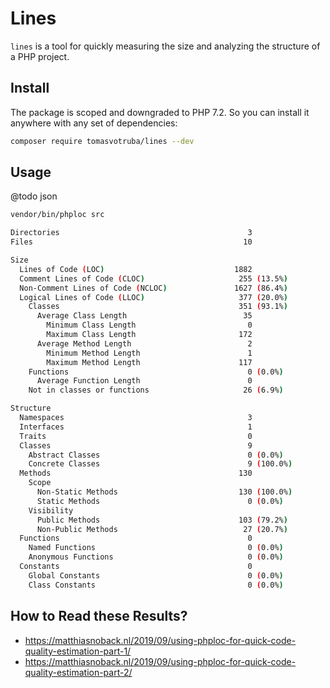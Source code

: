 # Lines

`lines` is a tool for quickly measuring the size and analyzing the structure of a PHP project.

## Install

The package is scoped and downgraded to PHP 7.2. So you can install it anywhere with any set of dependencies:

```bash
composer require tomasvotruba/lines --dev
```

## Usage

@todo json

```bash
vendor/bin/phploc src

Directories                                          3
Files                                               10

Size
  Lines of Code (LOC)                             1882
  Comment Lines of Code (CLOC)                     255 (13.5%)
  Non-Comment Lines of Code (NCLOC)               1627 (86.4%)
  Logical Lines of Code (LLOC)                     377 (20.0%)
    Classes                                        351 (93.1%)
      Average Class Length                          35
        Minimum Class Length                         0
        Maximum Class Length                       172
      Average Method Length                          2
        Minimum Method Length                        1
        Maximum Method Length                      117
    Functions                                        0 (0.0%)
      Average Function Length                        0
    Not in classes or functions                     26 (6.9%)

Structure
  Namespaces                                         3
  Interfaces                                         1
  Traits                                             0
  Classes                                            9
    Abstract Classes                                 0 (0.0%)
    Concrete Classes                                 9 (100.0%)
  Methods                                          130
    Scope
      Non-Static Methods                           130 (100.0%)
      Static Methods                                 0 (0.0%)
    Visibility
      Public Methods                               103 (79.2%)
      Non-Public Methods                            27 (20.7%)
  Functions                                          0
    Named Functions                                  0 (0.0%)
    Anonymous Functions                              0 (0.0%)
  Constants                                          0
    Global Constants                                 0 (0.0%)
    Class Constants                                  0 (0.0%)
```


## How to Read these Results?

* https://matthiasnoback.nl/2019/09/using-phploc-for-quick-code-quality-estimation-part-1/
* https://matthiasnoback.nl/2019/09/using-phploc-for-quick-code-quality-estimation-part-2/
